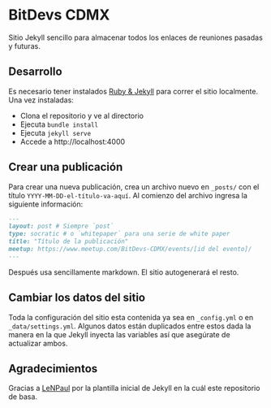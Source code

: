 # BitDevs CDMX

Sitio Jekyll sencillo para almacenar todos los enlaces de reuniones pasadas y
futuras.

## Desarrollo 

Es necesario tener instalados [Ruby & Jekyll](https://jekyllrb.com/docs/installation/)
para correr el sitio localmente. Una vez instaladas:

* Clona el repositorio y ve al directorio
* Ejecuta `bundle install`
* Ejecuta `jekyll serve`
* Accede a http://localhost:4000

## Crear una publicación 

Para crear una nueva publicación, crea un archivo nuevo en `_posts/` con el
título `YYYY-MM-DD-el-título-va-aquí`. 
Al comienzo del archivo ingresa la siguiente información:

```md
---
layout: post # Siempre `post`
type: socratic # o `whitepaper` para una serie de white paper
title: "Título de la publicación"
meetup: https://www.meetup.com/BitDevs-CDMX/events/[id del evento]/
---
```

Después usa sencillamente markdown. El sitio autogenerará el resto.

## Cambiar los datos del sitio 

Toda la configuración del sitio esta contenida ya sea en `_config.yml` o en
`_data/settings.yml`. Algunos datos están duplicados entre estos dada la manera
en la que Jekyll inyecta las variables así que asegúrate de actualizar ambos.

## Agradecimientos

Gracias a [LeNPaul](https://github.com/LeNPaul/jekyll-starter-kit) por la
plantilla inicial de Jekyll en la cuál este repositorio de basa.
